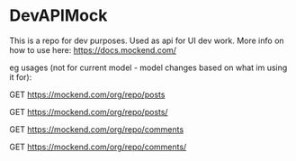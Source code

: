 # DevAPIMock
This is a repo for dev purposes. Used as api for UI dev work. 
More info on how to use here: https://docs.mockend.com/


eg usages (not for current model - model changes based on what im using it for):

GET https://mockend.com/org/repo/posts

GET https://mockend.com/org/repo/posts/<id>
  
GET https://mockend.com/org/repo/comments

GET https://mockend.com/org/repo/comments/<id>
  


